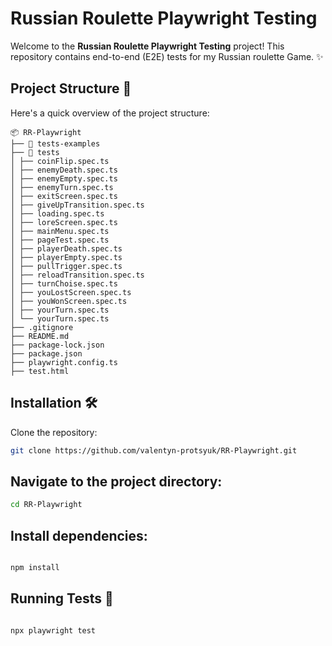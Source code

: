 # Russian Roulette Playwright Testing

Welcome to the **Russian Roulette Playwright Testing** project! This repository contains end-to-end (E2E) tests for my Russian roulette Game. ✨

## Project Structure 📁

Here's a quick overview of the project structure:
```plaintext
📦 RR-Playwright
├── 📂 tests-examples
├── 📂 tests
│ ├── coinFlip.spec.ts
│ ├── enemyDeath.spec.ts
│ ├── enemyEmpty.spec.ts
│ ├── enemyTurn.spec.ts
│ ├── exitScreen.spec.ts
│ ├── giveUpTransition.spec.ts
│ ├── loading.spec.ts
│ ├── loreScreen.spec.ts
│ ├── mainMenu.spec.ts
│ ├── pageTest.spec.ts
│ ├── playerDeath.spec.ts
│ ├── playerEmpty.spec.ts
│ ├── pullTrigger.spec.ts
│ ├── reloadTransition.spec.ts
│ ├── turnChoise.spec.ts
│ ├── youLostScreen.spec.ts
│ ├── youWonScreen.spec.ts
│ ├── yourTurn.spec.ts
│ └── yourTurn.spec.ts
├── .gitignore
├── README.md
├── package-lock.json
├── package.json
├── playwright.config.ts
├── test.html

```


## Installation 🛠️

Clone the repository:
   ```sh
   git clone https://github.com/valentyn-protsyuk/RR-Playwright.git
   ```
## Navigate to the project directory:



  ```sh
cd RR-Playwright
 ```
## Install dependencies:

  ```sh

npm install
 ```

## Running Tests 🚀

  ```sh

npx playwright test
 ```
